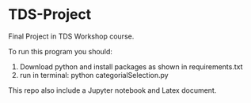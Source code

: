 # TDS-Project
Final Project in TDS Workshop course.

To run this program you should:
1. Download python and install packages as shown in requirements.txt
2. run in terminal: python categorialSelection.py

This repo also include a Jupyter notebook and Latex document.
